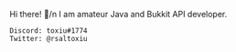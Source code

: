 Hi there! 👋/n
I am amateur Java and Bukkit API developer.

```
Discord: toxiu#1774
Twitter: @rsaltoxiu
```

